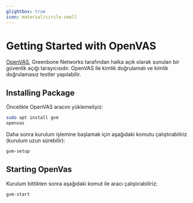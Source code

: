 ```yaml
---
glightbox: true
icon: material/circle-small
---
```


# Getting Started with OpenVAS

[OpenVAS](https://openvas.org/), Greenbone Networks tarafından halka açık olarak sunulan bir güvenlik açığı tarayıcısıdır. OpenVAS ile kimlik doğrulamalı ve kimlik doğrulamasız testler yapılabilir.

## Installing Package

Öncelikle OpenVAS aracını yüklemeliyiz:

```bash
sudo apt install gvm
openvas
```

Daha sonra kurulum işlemine başlamak için aşağıdaki komutu çalıştırabiliriz (kurulum uzun sürebilir):

```bash
gvm-setup
```

## Starting OpenVas

Kurulum bittikten sonra aşağıdaki komut ile aracı çalıştırabiliriz:

```bash
gvm-start
```
